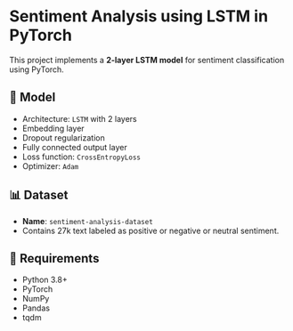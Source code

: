 # Sentiment Analysis using LSTM in PyTorch

This project implements a **2-layer LSTM model** for sentiment classification using PyTorch.

## 📌 Model
- Architecture: `LSTM` with 2 layers
- Embedding layer
- Dropout regularization
- Fully connected output layer
- Loss function: `CrossEntropyLoss`
- Optimizer: `Adam`

## 📊 Dataset
- **Name**: `sentiment-analysis-dataset`
- Contains 27k text labeled as positive or negative or neutral sentiment.

## 🔧 Requirements
- Python 3.8+
- PyTorch
- NumPy
- Pandas
- tqdm
